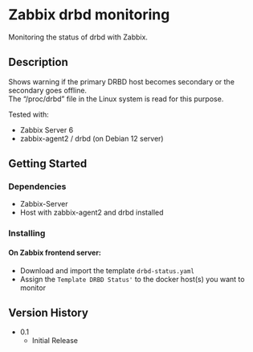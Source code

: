 # Zabbix drbd monitoring
Monitoring the status of drbd with Zabbix.  

## Description
Shows warning if the primary DRBD host becomes secondary or the secondary goes offline.  
The “/proc/drbd” file in the Linux system is read for this purpose.  

Tested with:  
* Zabbix Server 6
* zabbix-agent2 / drbd (on Debian 12 server)

## Getting Started
### Dependencies
* Zabbix-Server
* Host with zabbix-agent2 and drbd installed

### Installing
#### On Zabbix frontend server:  
- Download and import the template `drbd-status.yaml`  
- Assign the `Template DRBD Status'` to the docker host(s) you want to monitor  

## Version History
* 0.1
    * Initial Release
